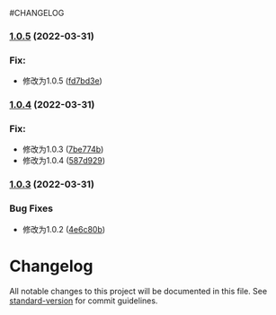 #CHANGELOG


### [1.0.5](https://github.com/hpyer/travis-test/compare/v1.0.4...v1.0.5) (2022-03-31)


### Fix:

* 修改为1.0.5 ([fd7bd3e](https://github.com/hpyer/travis-test/commit/fd7bd3e93b7adc98c037fb5371097de8cac1fadb))

### [1.0.4](https://github.com/hpyer/travis-test/compare/v1.0.3...v1.0.4) (2022-03-31)


### Fix:

* 修改为1.0.3 ([7be774b](https://github.com/hpyer/travis-test/commit/7be774b656c8bebeba10e52814df7bd39a34dc22))
* 修改为1.0.4 ([587d929](https://github.com/hpyer/travis-test/commit/587d9296cf16db1773bcd423749087437c7171db))

### [1.0.3](https://github.com/hpyer/travis-test/compare/v1.0.1...v1.0.3) (2022-03-31)


### Bug Fixes

* 修改为1.0.2 ([4e6c80b](https://github.com/hpyer/travis-test/commit/4e6c80b642eb6a3fa7ea3a253af70e71d54be3df))

# Changelog

All notable changes to this project will be documented in this file. See [standard-version](https://github.com/conventional-changelog/standard-version) for commit guidelines.
